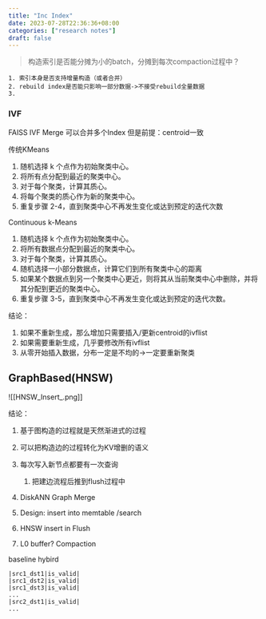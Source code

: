 ```yaml
---
title: "Inc Index"
date: 2023-07-28T22:36:36+08:00
categories: ["research notes"]
draft: false
---
```


> 构造索引是否能分摊为小的batch，分摊到每次compaction过程中？

	1. 索引本身是否支持增量构造（或者合并）
	2. rebuild index是否能只影响一部分数据->不接受rebuild全量数据
	3. 



### IVF

FAISS IVF Merge 可以合并多个Index
但是前提：centroid一致

传统KMeans
  
1. 随机选择 k 个点作为初始聚类中心。
2. 将所有点分配到最近的聚类中心。
3. 对于每个聚类，计算其质心。
4. 将每个聚类的质心作为新的聚类中心。
5. 重复步骤 2-4，直到聚类中心不再发生变化或达到预定的迭代次数

Continuous k-Means
1. 随机选择 k 个点作为初始聚类中心。
2. 将所有数据点分配到最近的聚类中心。
3. 对于每个聚类，计算其质心。
4. 随机选择一小部分数据点，计算它们到所有聚类中心的距离
5. 如果某个数据点到另一个聚类中心更近，则将其从当前聚类中心中删除，并将其分配到更近的聚类中心。
6. 重复步骤 3-5，直到聚类中心不再发生变化或达到预定的迭代次数。

结论：
1. 如果不重新生成，那么增加只需要插入/更新centroid的ivflist
2. 如果需要重新生成，几乎要修改所有ivflist
3. 从零开始插入数据，分布一定是不均的->一定要重新聚类

## GraphBased(HNSW)

![[HNSW_Insert_.png]]

结论：
1. 基于图构造的过程就是天然渐进式的过程
2. 可以把构造边的过程转化为KV增删的语义
3. 每次写入新节点都要有一次查询
	1. 把建边流程后推到flush过程中

1. DiskANN Graph Merge
2. Design: insert into memtable /search
3. HNSW insert in Flush 
4. L0 buffer? Compaction

baseline
hybird

```
|src1_dst1|is_valid|
|src1_dst2|is_valid|
|src1_dst3|is_valid|
...
|src2_dst1|is_valid|
...
```





